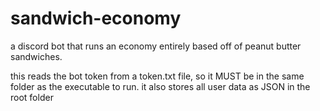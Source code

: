 # sandwich-economy
a discord bot that runs an economy entirely based off of peanut butter sandwiches.

this reads the bot token from a token.txt file, so it MUST be in the same folder as the executable to run.
it also stores all user data as JSON in the root folder

